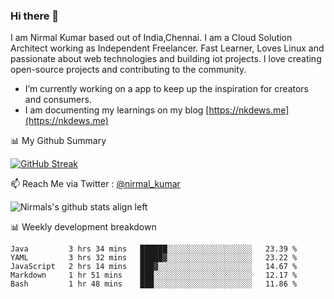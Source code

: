 ### Hi there 👋

 I am Nirmal Kumar based out of India,Chennai. I am a Cloud Solution Architect working as Independent Freelancer. Fast Learner, Loves Linux and passionate about web technologies and building iot projects. I love creating open-source projects and contributing to the community.

- I’m currently working on a app to keep up the inspiration for creators and consumers.
- I am documenting my learnings on my blog [https://nkdews.me](https://nkdews.me)


📊 My Github Summary

[![GitHub Streak](https://github-readme-streak-stats.herokuapp.com?user=nk-gears&theme=dark&hide_border=true&date_format=M%20j%5B%2C%20Y%5D)](https://git.io/streak-stats)


📫 Reach Me via  Twitter : [@nirmal_kumar](https://twitter.com/nirmal_kumar)

![Nirmals's github stats align left](https://github-readme-stats.vercel.app/api?username=nk-gears&show_icons=true)


📊 Weekly development breakdown

<!--START_SECTION:waka-->
```text
Java         3 hrs 34 mins   ██████░░░░░░░░░░░░░░░░░░░   23.39 % 
YAML         3 hrs 32 mins   █████▓░░░░░░░░░░░░░░░░░░░   23.22 % 
JavaScript   2 hrs 14 mins   ███▓░░░░░░░░░░░░░░░░░░░░░   14.67 % 
Markdown     1 hr 51 mins    ███░░░░░░░░░░░░░░░░░░░░░░   12.17 % 
Bash         1 hr 48 mins    ███░░░░░░░░░░░░░░░░░░░░░░   11.86 % 
```
<!--END_SECTION:waka-->


